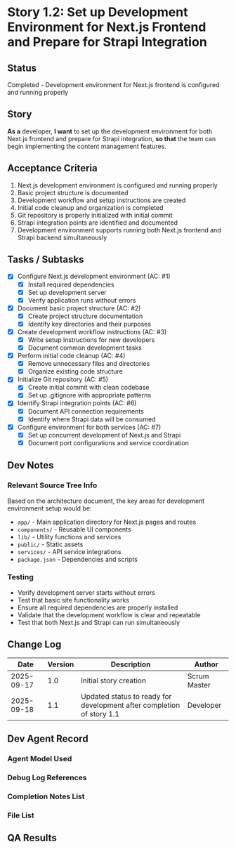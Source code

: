 # Story 1.2: Set up Development Environment for Next.js Frontend and Prepare for Strapi Integration

## Status

Completed - Development environment for Next.js frontend is configured and running properly

## Story

**As a** developer,
**I want** to set up the development environment for both Next.js frontend and prepare for Strapi integration,
**so that** the team can begin implementing the content management features.

## Acceptance Criteria

1. Next.js development environment is configured and running properly
2. Basic project structure is documented
3. Development workflow and setup instructions are created
4. Initial code cleanup and organization is completed
5. Git repository is properly initialized with initial commit
6. Strapi integration points are identified and documented
7. Development environment supports running both Next.js frontend and Strapi backend simultaneously

## Tasks / Subtasks

- [x] Configure Next.js development environment (AC: #1)
  - [x] Install required dependencies
  - [x] Set up development server
  - [x] Verify application runs without errors
- [x] Document basic project structure (AC: #2)
  - [x] Create project structure documentation
  - [x] Identify key directories and their purposes
- [x] Create development workflow instructions (AC: #3)
  - [x] Write setup instructions for new developers
  - [x] Document common development tasks
- [x] Perform initial code cleanup (AC: #4)
  - [x] Remove unnecessary files and directories
  - [x] Organize existing code structure
- [x] Initialize Git repository (AC: #5)
  - [x] Create initial commit with clean codebase
  - [x] Set up .gitignore with appropriate patterns
- [x] Identify Strapi integration points (AC: #6)
  - [x] Document API connection requirements
  - [x] Identify where Strapi data will be consumed
- [x] Configure environment for both services (AC: #7)
  - [x] Set up concurrent development of Next.js and Strapi
  - [x] Document port configurations and service coordination

## Dev Notes

### Relevant Source Tree Info
Based on the architecture document, the key areas for development environment setup would be:
- `app/` - Main application directory for Next.js pages and routes
- `components/` - Reusable UI components
- `lib/` - Utility functions and services
- `public/` - Static assets
- `services/` - API service integrations
- `package.json` - Dependencies and scripts

### Testing
- Verify development server starts without errors
- Test that basic site functionality works
- Ensure all required dependencies are properly installed
- Validate that the development workflow is clear and repeatable
- Test that both Next.js and Strapi can run simultaneously

## Change Log

| Date | Version | Description | Author |
| ---- | ------- | ----------- | ------ |
| 2025-09-17 | 1.0 | Initial story creation | Scrum Master |
| 2025-09-18 | 1.1 | Updated status to ready for development after completion of story 1.1 | Developer |

## Dev Agent Record

### Agent Model Used

### Debug Log References

### Completion Notes List

### File List

## QA Results
